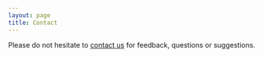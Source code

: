 ```yaml
---
layout: page
title: Contact
---
```

Please do not hesitate to [contact us](mailto:progeny@saezlab.org) for feedback, questions or suggestions.
